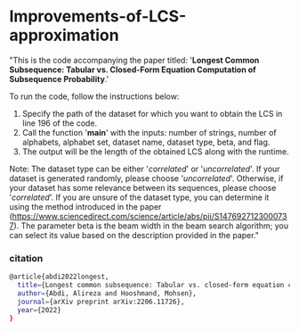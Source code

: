 # Improvements-of-LCS-approximation

"This is the code accompanying the paper titled: '**Longest Common Subsequence: Tabular vs. Closed-Form Equation Computation of Subsequence Probability**.'

To run the code, follow the instructions below:
1. Specify the path of the dataset for which you want to obtain the LCS in line 196 of the code.
2. Call the function '**main**' with the inputs: number of strings, number of alphabets, alphabet set, dataset name, dataset type, beta, and flag.
3. The output will be the length of the obtained LCS along with the runtime.

Note: The dataset type can be either '*correlated*' or '*uncorrelated*'. If your dataset is generated randomly, please choose '*uncorrelated*'. Otherwise, if your dataset has some relevance between its sequences, please choose '*correlated*'. If you are unsure of the dataset type, you can determine it using the method introduced in the paper (https://www.sciencedirect.com/science/article/abs/pii/S1476927123000737). The parameter beta is the beam width in the beam search algorithm; you can select its value based on the description provided in the paper."

### citation

```bash
@article{abdi2022longest,
  title={Longest common subsequence: Tabular vs. closed-form equation computation of subsequence probability},
  author={Abdi, Alireza and Hooshmand, Mohsen},
  journal={arXiv preprint arXiv:2206.11726},
  year={2022}
}
```
